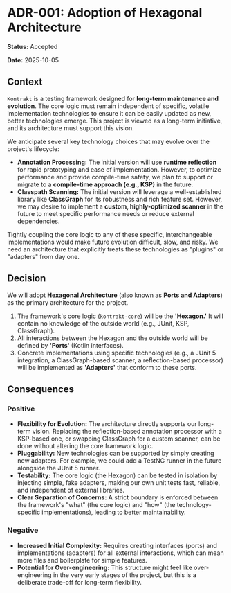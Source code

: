 # ADR-001: Adoption of Hexagonal Architecture

**Status:** Accepted

**Date:** 2025-10-05

## Context

`Kontrakt` is a testing framework designed for **long-term maintenance and evolution**. The core logic must remain independent of specific, volatile implementation technologies to ensure it can be easily updated as new, better technologies emerge. This project is viewed as a long-term initiative, and its architecture must support this vision.

We anticipate several key technology choices that may evolve over the project's lifecycle:

* **Annotation Processing:** The initial version will use **runtime reflection** for rapid prototyping and ease of implementation. However, to optimize performance and provide compile-time safety, we plan to support or migrate to a **compile-time approach (e.g., KSP)** in the future.
* **Classpath Scanning:** The initial version will leverage a well-established library like **ClassGraph** for its robustness and rich feature set. However, we may desire to implement a **custom, highly-optimized scanner** in the future to meet specific performance needs or reduce external dependencies.

Tightly coupling the core logic to any of these specific, interchangeable implementations would make future evolution difficult, slow, and risky. We need an architecture that explicitly treats these technologies as "plugins" or "adapters" from day one.

## Decision

We will adopt **Hexagonal Architecture** (also known as **Ports and Adapters**) as the primary architecture for the project.

1.  The framework's core logic (`kontrakt-core`) will be the **'Hexagon.'** It will contain no knowledge of the outside world (e.g., JUnit, KSP, ClassGraph).
2.  All interactions between the Hexagon and the outside world will be defined by **'Ports'** (Kotlin interfaces).
3.  Concrete implementations using specific technologies (e.g., a JUnit 5 integration, a ClassGraph-based scanner, a reflection-based processor) will be implemented as **'Adapters'** that conform to these ports.

## Consequences

### Positive
- **Flexibility for Evolution:** The architecture directly supports our long-term vision. Replacing the reflection-based annotation processor with a KSP-based one, or swapping ClassGraph for a custom scanner, can be done without altering the core framework logic.
- **Pluggability:** New technologies can be supported by simply creating new adapters. For example, we could add a TestNG runner in the future alongside the JUnit 5 runner.
- **Testability:** The core logic (the Hexagon) can be tested in isolation by injecting simple, fake adapters, making our own unit tests fast, reliable, and independent of external libraries.
- **Clear Separation of Concerns:** A strict boundary is enforced between the framework's "what" (the core logic) and "how" (the technology-specific implementations), leading to better maintainability.

### Negative
- **Increased Initial Complexity:** Requires creating interfaces (ports) and implementations (adapters) for all external interactions, which can mean more files and boilerplate for simple features.
- **Potential for Over-engineering:** This structure might feel like over-engineering in the very early stages of the project, but this is a deliberate trade-off for long-term flexibility.